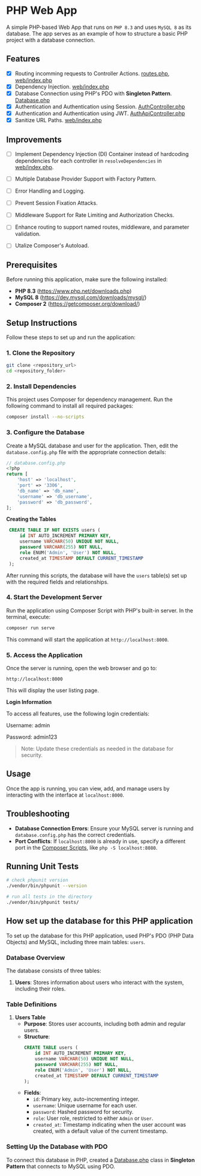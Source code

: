 # PHP Web App

A simple PHP-based Web App that runs on `PHP 8.3` and uses `MySQL 8` as its database. The app serves as an example of how to structure a basic PHP project with a database connection.

## Features

- [x] Routing incomming requests to Controller Actions. [routes.php](routes.php), [web/index.php](web/index.php)
- [x] Dependency Injection. [web/index.php](web/index.php)
- [x] Database Connection using PHP's PDO with **Singleton Pattern**. [Database.php](config/Database.php)
- [x] Authentication and Authentication using Session. [AuthController.php](controllers/AuthController.php)
- [x] Authentication and Authentication using JWT. [AuthApiController.php](controllers/AuthApiController.php)
- [x] Sanitize URL Paths. [web/index.php](web/index.php)

## Improvements

- [ ] Implement Dependency Injection (DI) Container instead of hardcoding dependencies for each controller in `resolveDependencies` in [web/index.php](web/index.php).
- [ ] Multiple Database Provider Support with Factory Pattern.
- [ ] Error Handling and Logging.
- [ ] Prevent Session Fixation Attacks.
- [ ] Middleware Support for Rate Limiting and Authorization Checks.
- [ ] Enhance routing to support named routes, middleware, and parameter validation.
- [ ] Utalize Composer's Autoload.


## Prerequisites

Before running this application, make sure the following installed:

- **PHP 8.3** (https://www.php.net/downloads.php)
- **MySQL 8** (https://dev.mysql.com/downloads/mysql/)
- **Composer 2** (https://getcomposer.org/download/)

## Setup Instructions

Follow these steps to set up and run the application:

### 1. Clone the Repository

```bash
git clone <repository_url>
cd <repository_folder>
```

### 2. Install Dependencies

This project uses Composer for dependency management. Run the following command to install all required packages:

```bash
composer install --no-scripts
```

### 3. Configure the Database

Create a MySQL database and user for the application. Then, edit the `database.config.php` file with the appropriate connection details:

```php
// database.config.php
<?php
return [
    'host' => 'localhost',
    'port' => '3306',
    'db_name' => 'db_name',
    'username' => 'db_username',
    'password' => 'db_password',
];
```

**Creating the Tables**
   ```sql
    CREATE TABLE IF NOT EXISTS users (
        id INT AUTO_INCREMENT PRIMARY KEY,
        username VARCHAR(50) UNIQUE NOT NULL,
        password VARCHAR(255) NOT NULL,
        role ENUM('Admin', 'User') NOT NULL,
        created_at TIMESTAMP DEFAULT CURRENT_TIMESTAMP
    );
   ```

After running this scripts, the database will have the `users` table(s) set up with the required fields and relationships.

### 4. Start the Development Server

Run the application using Composer Script with PHP's built-in server. In the terminal, execute:

```bash
composer run serve
```

This command will start the application at `http://localhost:8000`.

### 5. Access the Application

Once the server is running, open the web browser and go to:

`http://localhost:8000`

This will display the user listing page.

**Login Information**

To access all features, use the following login credentials:

Username: admin

Password: admin123

>Note: Update these credentials as needed in the database for security.

## Usage

Once the app is running, you can view, add, and manage users by interacting with the interface at `localhost:8000`.

## Troubleshooting

- **Database Connection Errors**: Ensure your MySQL server is running and `database.config.php` has the correct credentials.
- **Port Conflicts**: If `localhost:8000` is already in use, specify a different port in the [Composer Scripts](composer.json), like `php -S localhost:8080`.

## Running Unit Tests

```sh
# check phpunit version
./vendor/bin/phpunit --version

# run all tests in the directory
./vendor/bin/phpunit tests/
```
## How set up the database for this PHP application

To set up the database for this PHP application, used PHP's PDO (PHP Data Objects) and MySQL, including three main tables: `users`.

### Database Overview

The database consists of three tables:
1. **Users**: Stores information about users who interact with the system, including their roles.

### Table Definitions

1. **Users Table**
    - **Purpose**: Stores user accounts, including both admin and regular users.
    - **Structure**:
      ```sql
      CREATE TABLE users (
          id INT AUTO_INCREMENT PRIMARY KEY,
          username VARCHAR(50) UNIQUE NOT NULL,
          password VARCHAR(255) NOT NULL,
          role ENUM('Admin', 'User') NOT NULL,
          created_at TIMESTAMP DEFAULT CURRENT_TIMESTAMP
      );
      ```
    - **Fields**:
      - `id`: Primary key, auto-incrementing integer.
      - `username`: Unique username for each user.
      - `password`: Hashed password for security.
      - `role`: User role, restricted to either `Admin` or `User`.
      - `created_at`: Timestamp indicating when the user account was created, with a default value of the current timestamp.

### Setting Up the Database with PDO

To connect this database in PHP, created a [Database.php](config/Database.php) class in **Singleton Pattern** that connects to MySQL using PDO.
